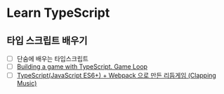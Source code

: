 # Learn TypeScript

## 타입 스크립트 배우기

- [ ] 단숨에 배우는 타입스크립트
- [ ] [Building a game with TypeScript. Game Loop](https://levelup.gitconnected.com/gamedev-patterns-and-algorithms-with-typescript-game-loop-part-1-2-699919bb9b71)
- [ ] [TypeScript(JavaScript ES6+) + Webpack 으로 만든 리듬게임 (Clapping Music)](http://yoonbumtae.com/?p=3517)
